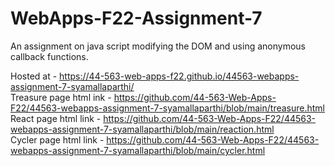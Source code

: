 # WebApps-F22-Assignment-7
An assignment on java script modifying the DOM and using anonymous callback functions.<br>

Hosted at - https://44-563-web-apps-f22.github.io/44563-webapps-assignment-7-syamallaparthi/
<br>
Treasure page html ink - https://github.com/44-563-Web-Apps-F22/44563-webapps-assignment-7-syamallaparthi/blob/main/treasure.html
<br>
React page html link - https://github.com/44-563-Web-Apps-F22/44563-webapps-assignment-7-syamallaparthi/blob/main/reaction.html
<br>
Cycler page html link - https://github.com/44-563-Web-Apps-F22/44563-webapps-assignment-7-syamallaparthi/blob/main/cycler.html
